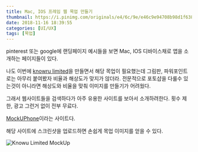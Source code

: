 ```yaml
---
title: Mac, IOS 프레임 웹 목업 만들기
thumbnail: https://i.pinimg.com/originals/e4/6c/9e/e46c9e94708b98d1f638cb388d706ef5.png
date: 2018-11-16 18:39:55
categories: [UI/UX]
tags: [목업]
---
```


pinterest 또는 google에 랜딩페이지 예시들을 보면 Mac, IOS 디바이스채로 앱을 소개하는 페이지들이 있다.

<!-- more -->

나도 이번에 [knowru limited](https://www.knowrulimited.com)을 만들면서 해당 목업이 필요했는데 그림판, 파워포인트로는 아무리 붙여봤자 비율과 해상도가 맞지가 않더라.
전문적으로 포토샵을 다룰수 있는것이 아니라면 해상도와 비율을 맞춰 이미지를 만들기가 어려웠다.

그래서 웹사이트들을 검색하다가 아주 유용한 사이트를 보아서 소개하려한다.
횟수 제한, 광고 그런거 없이 전부 무료다.

[MockUPhone](https://mockuphone.com/?fbclid=IwAR3nVDAr5Tjimo5-4Sp7yBv9mQFVApwPjFjXML9jEMPo6Ot09UbYjoXsU-s#ios)이라는 사이트다.

해당 사이트에 스크린샷을 업로드하면 손쉽게 목업 이미지를 얻을 수 있다.

![Knowu Limited MockUp](/blog/images/knowru-dashboard.png)
<!--stackedit_data:
eyJoaXN0b3J5IjpbNTQ5MTAzMTU3LDEzODE1MjQ2LDE4Nzk4ND
A1MDJdfQ==
-->